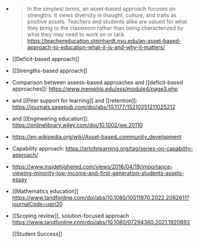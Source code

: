 - >In the simplest terms, an asset-based approach focuses on strengths. It views diversity in thought, culture, and traits as positive assets. Teachers and students alike are valued for what they bring to the classroom rather than being characterized by what they may need to work on or lack. https://teachereducation.steinhardt.nyu.edu/an-asset-based-approach-to-education-what-it-is-and-why-it-matters/
- [[Deficit-based approach]]
- [[Strengths-based approach]]
- Comparison between assess-based approaches and [[deficit-based approaches]]: https://www.memphis.edu/ess/module4/page3.php
- and [[Peer support for learning]] and [[retention]]: https://journals.sagepub.com/doi/abs/10.1177/15210251211025212
- and [[Engineering education]]: https://onlinelibrary.wiley.com/doi/10.1002/jee.20110
- https://en.wikipedia.org/wiki/Asset-based_community_development
- Capability approach: https://artofelearning.org/tag/series-on-capability-approach/
- https://www.insidehighered.com/views/2016/04/19/importance-viewing-minority-low-income-and-first-generation-students-assets-essay
- [[Mathematics education]] https://www.tandfonline.com/doi/abs/10.1080/10511970.2022.2082611?journalCode=upri20
- [[Scoping review]], solution-focused approach https://www.tandfonline.com/doi/abs/10.1080/07294360.2021.1920893
  
  [[Student Success]]
  
  <references />